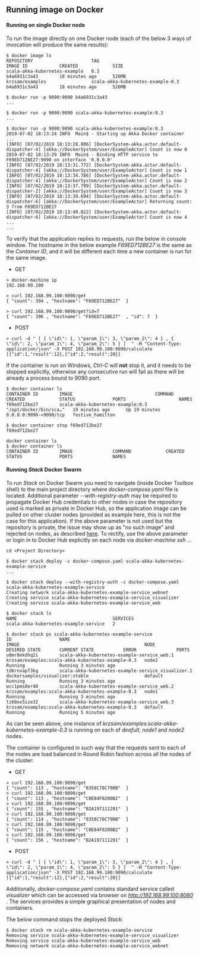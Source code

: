 ## Running image on Docker

#### Running on single Docker node

To run the image directly on one Docker node (each of the below 3 ways of invocation will produce the same results):

```
$ docker image ls
REPOSITORY                      TAG                                 IMAGE ID            CREATED             SIZE
scala-akka-kubernetes-example   0.3                                 b4a6931c3a43        18 minutes ago      526MB
krzsam/examples                 scala-akka-kubernetes-example-0.3   b4a6931c3a43        18 minutes ago      526MB

$ docker run -p 9090:9090 b4a6931c3a43
...

$ docker run -p 9090:9090 scala-akka-kubernetes-example:0.3
...

$ docker run -p 9090:9090 scala-akka-kubernetes-example:0.3
2019-07-02 18:13:24 INFO  Main$ - Starting up Akka Docker container ...
[INFO] [07/02/2019 18:13:28.806] [DockerSystem-akka.actor.default-dispatcher-4] [akka://DockerSystem/user/ExampleActor] Count is now 0
2019-07-02 18:13:29 INFO  Main$ - Binding HTTP service to F69ED712BE27:9090 on interface '0.0.0.0'
[INFO] [07/02/2019 18:13:31.772] [DockerSystem-akka.actor.default-dispatcher-4] [akka://DockerSystem/user/ExampleActor] Count is now 1
[INFO] [07/02/2019 18:13:34.786] [DockerSystem-akka.actor.default-dispatcher-4] [akka://DockerSystem/user/ExampleActor] Count is now 2
[INFO] [07/02/2019 18:13:37.799] [DockerSystem-akka.actor.default-dispatcher-2] [akka://DockerSystem/user/ExampleActor] Count is now 3
[INFO] [07/02/2019 18:13:39.694] [DockerSystem-akka.actor.default-dispatcher-6] [akka://DockerSystem/user/ExampleActor] Returning count: 3 from F69ED712BE27
[INFO] [07/02/2019 18:13:40.822] [DockerSystem-akka.actor.default-dispatcher-6] [akka://DockerSystem/user/ExampleActor] Count is now 4
...
...
```

To verify that the application replies to requests, run the below in console window. 
The hostname in the below example _F69ED712BE27_ is the same as the _Container ID_, and it will be different each time a new container is run for the same image.

* GET

```
> docker-machine ip
192.168.99.100

> curl 192.168.99.100:9090/get
{ "count": 394 , "hostname": "F69ED712BE27"  }

> curl 192.168.99.100:9090/get?id=7
{ "count": 396 , "hostname": "F69ED712BE27"  , "id": 7  }
```

* POST

```
> curl -d " [ { \"id\": 1, \"param_1\": 3, \"param_2\": 4 } , { \"id\": 2, \"param_1\": 4, \"param_2\": 5 } ]  " -H "Content-Type: application/json" -X POST 192.168.99.100:9090/calculate
[{"id":1,"result":12},{"id":2,"result":20}]
```

If the container is run on Windows, _Ctrl-C_ will __not__ stop it, and it needs to be stopped explicitly, otherwise any consecutive run
will fail as there will be already a process bound to 9090 port. 

```
$ docker container ls
CONTAINER ID        IMAGE                               COMMAND                  CREATED             STATUS              PORTS                    NAMES
f69ed712be27        scala-akka-kubernetes-example:0.3   "/opt/docker/bin/sca…"   19 minutes ago      Up 19 minutes       0.0.0.0:9090->9090/tcp   festive_hamilton

$ docker container stop f69ed712be27
f69ed712be27

docker container ls
$ docker container ls
CONTAINER ID        IMAGE               COMMAND             CREATED             STATUS              PORTS               NAMES
```

####  Running _Stack_ Docker Swarm

To run _Stack_ on Docker Swarm you need to navigate (inside Docker Toolbox shell) to the main project directory where _docker-compose.yaml_ file is located.
Additional parameter _--with-registry-auth_ may be required to propagate Docker Hub credentials to other nodes in case the repository used is marked as private in Docker Hub,
so the application image can be pulled on other cluster nodes (provided as example here, this is not the case for this application). 
If the above parameter is not used but the repository is private, the issue may show up as "no such image" and rejected on nodes, as described 
[here](https://stackoverflow.com/questions/47470115/docker-stack-deploy-results-in-no-such-image-error). To rectify, use the above parameter or login in to Docker Hub explicitly on each node via _docker-machine ssh ..._

```
cd <Project Directory>

$ docker stack deploy -c docker-compose.yaml scala-akka-kubernetes-example-service
...

$ docker stack deploy --with-registry-auth -c docker-compose.yaml scala-akka-kubernetes-example-service
Creating network scala-akka-kubernetes-example-service_webnet
Creating service scala-akka-kubernetes-example-service_visualizer
Creating service scala-akka-kubernetes-example-service_web

$ docker stack ls
NAME                                    SERVICES
scala-akka-kubernetes-example-service   2

$ docker stack ps scala-akka-kubernetes-example-service
ID                  NAME                                                 IMAGE                                               NODE                DESIRED STATE       CURRENT STATE           ERROR               PORTS
u0mr8ekdhq2i        scala-akka-kubernetes-example-service_web.1          krzsam/examples:scala-akka-kubernetes-example-0.3   node2               Running             Running 3 minutes ago
td6rnvapf3kg        scala-akka-kubernetes-example-service_visualizer.1   dockersamples/visualizer:stable                     default             Running             Running 3 minutes ago
wcc1pms8er40        scala-akka-kubernetes-example-service_web.2          krzsam/examples:scala-akka-kubernetes-example-0.3   node1               Running             Running 3 minutes ago
tz68ox5ize32        scala-akka-kubernetes-example-service_web.3          krzsam/examples:scala-akka-kubernetes-example-0.3   default             Running             Running 5 minutes ago
```

As can be seen above, one instance of _krzsam/examples:scala-akka-kubernetes-example-0.3_ is running on each of _deafult_, _node1_ and _node2_ nodes.

The container is configured in such way that the requests sent to each of the nodes are load balanced in Round Robin fashion across all the nodes of the cluster:

* GET
```
> curl 192.168.99.100:9090/get
{ "count": 113 , "hostname": "8358C78C790B"  }
> curl 192.168.99.100:9090/get
{ "count": 113 , "hostname": "C0E84F8200B2"  }
> curl 192.168.99.100:9090/get
{ "count": 155 , "hostname": "B2A197111291"  }
> curl 192.168.99.100:9090/get
{ "count": 114 , "hostname": "8358C78C790B"  }
> curl 192.168.99.100:9090/get
{ "count": 115 , "hostname": "C0E84F8200B2"  }
> curl 192.168.99.100:9090/get
{ "count": 156 , "hostname": "B2A197111291"  }
```

* POST

```
> curl -d " [ { \"id\": 1, \"param_1\": 3, \"param_2\": 4 } , { \"id\": 2, \"param_1\": 4, \"param_2\": 5 } ]  " -H "Content-Type: application/json" -X POST 192.168.99.100:9090/calculate
[{"id":1,"result":12},{"id":2,"result":20}]
```

Additionally, _docker-compose.yaml_ contains standard service called _visualizer_ which can be accessed via browser on _http://192.168.99.100:8080_ . 
The services provides a simple graphical presentation of nodes and containers.

The below command stops the deployed _Stack_:

```
$ docker stack rm scala-akka-kubernetes-example-service
Removing service scala-akka-kubernetes-example-service_visualizer
Removing service scala-akka-kubernetes-example-service_web
Removing network scala-akka-kubernetes-example-service_webnet
```
